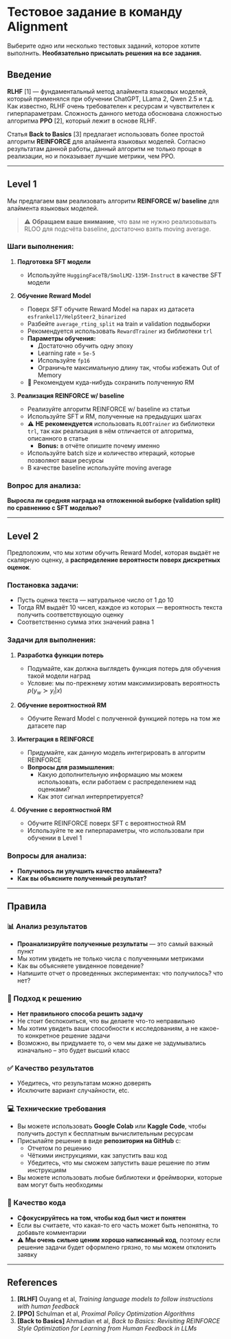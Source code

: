 # Тестовое задание в команду Alignment

Выберите одно или несколько тестовых заданий, которое хотите выполнить. **Необязательно присылать решения на все задания.**

## Введение

**RLHF** [1] — фундаментальный метод алаймента языковых моделей, который применялся при обучении ChatGPT, LLama 2, Qwen 2.5 и т.д. Как известно, RLHF очень требователен к ресурсам и чувствителен к гиперпараметрам. Сложность данного метода обоснована сложностью алгоритма **PPO** [2], который лежит в основе RLHF.

Статья **Back to Basics** [3] предлагает использовать более простой алгоритм **REINFORCE** для алаймента языковых моделей. Согласно результатам данной работы, данный алгоритм не только проще в реализации, но и показывает лучшие метрики, чем PPO.

---

## Level 1

Мы предлагаем вам реализовать алгоритм **REINFORCE w/ baseline** для алаймента языковых моделей. 

> ⚠️ **Обращаем ваше внимание**, что вам не нужно реализовывать RLOO для подсчёта baseline, достаточно взять moving average.

### Шаги выполнения:

1. **Подготовка SFT модели**
   - Используйте `HuggingFaceTB/SmolLM2-135M-Instruct` в качестве SFT модели

2. **Обучение Reward Model**
   - Поверх SFT обучите Reward Model на парах из датасета `esfrankel17/HelpSteer2_binarized`
   - Разбейте `average_rting_split` на train и validation подвыборки
   - Рекомендуется использовать `RewardTrainer` из библиотеки `trl`
   - **Параметры обучения:**
     - Достаточно обучить одну эпоху
     - Learning rate = `5e-5`
     - Используйте `fp16`
     - Ограничьте максимальную длину так, чтобы избежать Out of Memory
   - 💾 Рекомендуем куда-нибудь сохранить полученную RM

3. **Реализация REINFORCE w/ baseline**
   - Реализуйте алгоритм REINFORCE w/ baseline из статьи
   - Используйте SFT и RM, полученные на предыдущих шагах
   - ⚠️ **НЕ рекомендуется** использовать `RLOOTrainer` из библиотеки `trl`, так как реализация в нём отличается от алгоритма, описанного в статье
     - **Bonus:** в отчёте опишите почему именно
   - Используйте batch size и количество итераций, которые позволяют ваши ресурсы
   - В качестве baseline используйте moving average

### Вопрос для анализа:
**Выросла ли средняя награда на отложенной выборке (validation split) по сравнению c SFT моделью?**

---

## Level 2

Предположим, что мы хотим обучить Reward Model, которая выдаёт не скалярную оценку, а **распределение вероятности поверх дискретных оценок**.

### Постановка задачи:
- Пусть оценка текста — натуральное число от 1 до 10
- Тогда RM выдаёт 10 чисел, каждое из которых — вероятность текста получить соответствующую оценку
- Соответственно сумма этих значений равна 1

### Задачи для выполнения:

1. **Разработка функции потерь**
   - Подумайте, как должна выглядеть функция потерь для обучения такой модели наград
   - Условие: мы по-прежнему хотим максимизировать вероятность $p(y_w \succ y_l | x)$

2. **Обучение вероятностной RM**
   - Обучите Reward Model с полученной функцией потерь на том же датасете пар

3. **Интеграция в REINFORCE**
   - Придумайте, как данную модель интегрировать в алгоритм REINFORCE
   - **Вопросы для размышления:**
     - Какую дополнительную информацию мы можем использовать, если работаем с распределением над оценками?
     - Как этот сигнал интерпретируется?

4. **Обучение с вероятностной RM**
   - Обучите REINFORCE поверх SFT с вероятностной RM
   - Используйте те же гиперпараметры, что использовали при обучении в Level 1

### Вопросы для анализа:
- **Получилось ли улучшить качество алаймента?**
- **Как вы объясните полученный результат?**

---

## Правила

### 📊 Анализ результатов
- **Проанализируйте полученные результаты** — это самый важный пункт
- Мы хотим увидеть не только числа с полученными метриками
- Как вы объясняете увиденное поведение?
- Напишите отчет о проведенных экспериментах: что получилось? что нет?

### 🔬 Подход к решению
- **Нет правильного способа решить задачу**
- Не стоит беспокоиться, что вы делаете что-то неправильно
- Мы хотим увидеть ваши способности к исследованиям, а не какое-то конкретное решение задачи
- Возможно, вы придумаете то, о чем мы даже не задумывались изначально – это будет высший класс

### ✅ Качество результатов
- Убедитесь, что результатам можно доверять
- Исключите вариант случайности, etc.

### 💻 Технические требования
- Вы можете использовать **Google Colab** или **Kaggle Code**, чтобы получить доступ к бесплатным вычислительным ресурсам
- Присылайте решение в виде **репозитория на GitHub** с:
  - Отчетом по решению
  - Чёткими инструкциями, как запустить ваш код
  - Убедитесь, что мы сможем запустить ваше решение по этим инструкциям
- Вы можете использовать любые библиотеки и фреймворки, которые вам могут быть необходимы

### 📝 Качество кода
- **Сфокусируйтесь на том, чтобы код был чист и понятен**
- Если вы считаете, что какая-то его часть может быть непонятна, то добавьте комментарии
- ⚠️ **Мы очень сильно ценим хорошо написанный код**, поэтому если решение задачи будет оформлено грязно, то мы можем отклонить заявку

---

## References

1. **[RLHF]** Ouyang et al, *Training language models to follow instructions with human feedback*
2. **[PPO]** Schulman et al, *Proximal Policy Optimization Algorithms*
3. **[Back to Basics]** Ahmadian et al, *Back to Basics: Revisiting REINFORCE Style Optimization for Learning from Human Feedback in LLMs*
